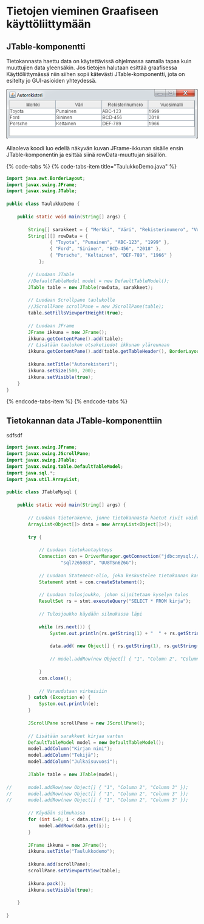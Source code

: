 # Tietojen vieminen Graafiseen käyttöliittymään

## JTable-komponentti

Tietokannasta haettu data on käytettävissä ohjelmassa samalla tapaa kuin muuttujien data yleensäkin. Jos tietojen halutaan esittää graafisessa Käyttöliittymässä niin siihen sopii kätevästi JTable-komponentti, jota on esitelty jo GUI-asioiden yhteydessä. 

![JTable-komponenttiin ladatut autotiedot.](../.gitbook/assets/image%20%2812%29.png)

Allaoleva koodi luo edellä näkyvän kuvan JFrame-ikkunan sisälle ensin JTable-komponentin ja esittää siinä rowData-muuttujan sisällön.

{% code-tabs %}
{% code-tabs-item title="TaulukkoDemo.java" %}
```java
import java.awt.BorderLayout;
import javax.swing.JFrame;
import javax.swing.JTable;

public class TaulukkoDemo {

	public static void main(String[] args) {

		String[] sarakkeet = { "Merkki", "Väri", "Rekisterinumero", "Vuosimalli" };
		String[][] rowData = { 
				{ "Toyota", "Punainen", "ABC-123", "1999" }, 
				{ "Ford", "Sininen", "BCD-456", "2018" },
				{ "Porsche", "Keltainen", "DEF-789", "1966" }
			};

		// Luodaan JTable
		//DefaultTableModel model = new DefaultTableModel();
		JTable table = new JTable(rowData, sarakkeet);
		
		// Luodaan Scrollpane taulukolle
		//JScrollPane scrollPane = new JScrollPane(table);
		table.setFillsViewportHeight(true);
		
		// Luodaan JFrame
		JFrame ikkuna = new JFrame();
		ikkuna.getContentPane().add(table);
		// Lisätään taulukon otsaketiedot ikkunan yläreunaan
		ikkuna.getContentPane().add(table.getTableHeader(), BorderLayout.PAGE_START);	 

		ikkuna.setTitle("Autorekisteri");
		ikkuna.setSize(500, 200);
		ikkuna.setVisible(true);
	}
}
```
{% endcode-tabs-item %}
{% endcode-tabs %}

## Tietokannan data JTable-komponenttiin

sdfsdf



```java
import javax.swing.JFrame;
import javax.swing.JScrollPane;
import javax.swing.JTable;
import javax.swing.table.DefaultTableModel;
import java.sql.*;
import java.util.ArrayList;

public class JTableMysql {

	public static void main(String[] args) {

		// Luodaan tietorakenne, jonne tietokannasta haetut rivit voidaan tallentaa
		ArrayList<Object[]> data = new ArrayList<Object[]>();

		try {

			// Luodaan tietokantayhteys
			Connection con = DriverManager.getConnection("jdbc:mysql://sql7.freemysqlhosting.net:3306/sql7265083",
					"sql7265083", "UU8TSn6Z6G");

			// Luodaan Statement-olio, joka keskustelee tietokannan kanssa
			Statement stmt = con.createStatement();

			// Luodaan tulosjoukko, johon sijoitetaan kyselyn tulos
			ResultSet rs = stmt.executeQuery("SELECT * FROM kirja");

			// Tulosjoukko käydään silmukassa läpi

			while (rs.next()) {
				System.out.println(rs.getString(1) + "  " + rs.getString(2) + "  " + rs.getInt(3));

				data.add( new Object[] { rs.getString(1), rs.getString(2), rs.getString(3) } );
				
				// model.addRow(new Object[] { "1", "Column 2", "Column 3" });
			
			}
			con.close();

			// Varaudutaan virheisiin
		} catch (Exception e) {
			System.out.println(e);
		}

		JScrollPane scrollPane = new JScrollPane();

		// Lisätään sarakkeet kirjaa varten
		DefaultTableModel model = new DefaultTableModel();
		model.addColumn("Kirjan nimi");
		model.addColumn("Tekijä");
		model.addColumn("Julkaisuvuosi");

		JTable table = new JTable(model);

//		model.addRow(new Object[] { "1", "Column 2", "Column 3" });
//		model.addRow(new Object[] { "1", "Column 2", "Column 3" });
//		model.addRow(new Object[] { "1", "Column 2", "Column 3" });
		
		// Käydään silmukassa
		for (int i=0; i < data.size(); i++ ) {
			model.addRow(data.get(i));
		}

		JFrame ikkuna = new JFrame();
		ikkuna.setTitle("Taulukkodemo");

		ikkuna.add(scrollPane);
		scrollPane.setViewportView(table);

		ikkuna.pack();
		ikkuna.setVisible(true);

	}

}
```

